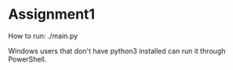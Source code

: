 # Assignment1

How to run: 
./main.py 

Windows users that don't have python3 installed can run it through PowerShell.

